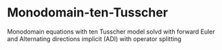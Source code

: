 # Monodomain-ten-Tusscher
Monodomain equations with ten Tusscher model solvd with forward Euler and Alternating directions implicit (ADI) with operator splitting
